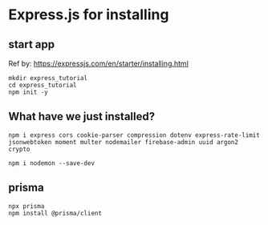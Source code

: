 # Express.js for installing

## start app

Ref by: https://expressjs.com/en/starter/installing.html

```
mkdir express_tutorial
cd express_tutorial
npm init -y
```

## What have we just installed?
```
npm i express cors cookie-parser compression dotenv express-rate-limit jsonwebtoken moment multer nodemailer firebase-admin uuid argon2 crypto
```

```
npm i nodemon --save-dev
```

## prisma
```
npx prisma
npm install @prisma/client
```